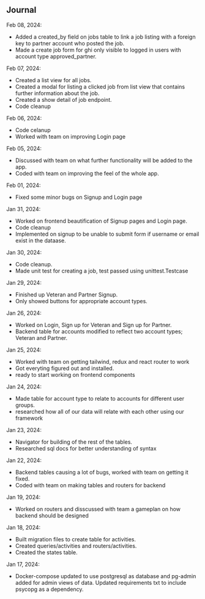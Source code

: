 ## Journal
Feb 08, 2024:
- Added a created_by field on jobs table to link a job listing with a foreign key to partner account who posted the job.
- Made a create job form for ghi only visible to logged in users with account type approved_partner.

Feb 07, 2024:
- Created a list view for all jobs.
- Created a modal for listing a clicked job from list view that contains further information about the job.
- Created a show detail of job endpoint.
- Code cleanup

Feb 06, 2024:
- Code celanup
- Worked with team on improving Login page

Feb 05, 2024:
- Discussed with team on what further functionality will be added to the app.
- Coded with team on improving the feel of the whole app.

Feb 01, 2024:
- Fixed some minor bugs on Signup and Login page

Jan 31, 2024:
- Worked on frontend beautification of Signup pages and Login page.
- Code cleanup
- Implemented on signup to be unable to submit form if username or email exist in the dataase.

Jan 30, 2024:
- Code cleanup.
- Made unit test for creating a job, test passed using unittest.Testcase

Jan 29, 2024:
- Finished up Veteran and Partner Signup.
- Only showed buttons for appropriate account types.

Jan 26, 2024:
- Worked on Login, Sign up for Veteran and Sign up for Partner.
- Backend table for accounts modified to reflect two account types; Veteran and Partner.

Jan 25, 2024:
- Worked with team on getting tailwind, redux and react router to work
- Got everyting figured out and installed.
- ready to start working on frontend components

Jan 24, 2024:
- Made table for account type to relate to accounts for different user groups.
- researched how all of our data will relate with each other using our framework

Jan 23, 2024:
- Navigator for building of the rest of the tables.
- Researched sql docs for better understanding of syntax

Jan 22, 2024:
- Backend tables causing a lot of bugs, worked with team on getting it fixed.
- Coded with team on making tables and routers for backend

Jan 19, 2024:
- Worked on routers and disscussed with team a gameplan on how backend should be designed

Jan 18, 2024:
- Built migration files to create table for activities.
- Created queries/activities and routers/activities.
- Created the states table.

Jan 17, 2024:
- Docker-compose updated to use postgresql as database and pg-admin added for admin views of data. Updated requirements txt to include psycopg as a dependency.
